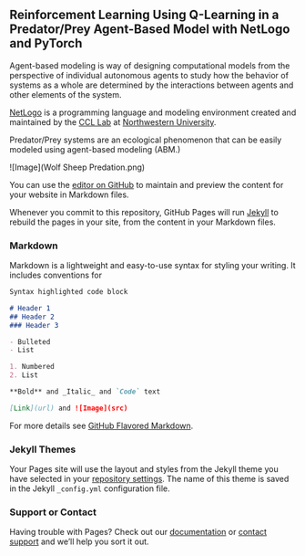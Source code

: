 ## Reinforcement Learning Using Q-Learning in a Predator/Prey Agent-Based Model with NetLogo and PyTorch 

Agent-based modeling is way of designing computational models from the perspective of individual autonomous agents to study how the behavior of systems as a whole are determined by the interactions between agents and other elements of the system.

[NetLogo](https://ccl.northwestern.edu/netlogo/) is a programming language and modeling environment created and maintained by the [CCL Lab](https://ccl.northwestern.edu/) at [Northwestern University](http://www.northwestern.edu/).

Predator/Prey systems are an ecological phenomenon that can be easily modeled using agent-based modeling (ABM.)

![Image](Wolf Sheep Predation.png)




You can use the [editor on GitHub](https://github.com/Loafie/q-learning-and-mice-abm/edit/gh-pages/index.md) to maintain and preview the content for your website in Markdown files.

Whenever you commit to this repository, GitHub Pages will run [Jekyll](https://jekyllrb.com/) to rebuild the pages in your site, from the content in your Markdown files.

### Markdown

Markdown is a lightweight and easy-to-use syntax for styling your writing. It includes conventions for

```markdown
Syntax highlighted code block

# Header 1
## Header 2
### Header 3

- Bulleted
- List

1. Numbered
2. List

**Bold** and _Italic_ and `Code` text

[Link](url) and ![Image](src)
```

For more details see [GitHub Flavored Markdown](https://guides.github.com/features/mastering-markdown/).

### Jekyll Themes

Your Pages site will use the layout and styles from the Jekyll theme you have selected in your [repository settings](https://github.com/Loafie/q-learning-and-mice-abm/settings). The name of this theme is saved in the Jekyll `_config.yml` configuration file.

### Support or Contact

Having trouble with Pages? Check out our [documentation](https://docs.github.com/categories/github-pages-basics/) or [contact support](https://github.com/contact) and we’ll help you sort it out.
